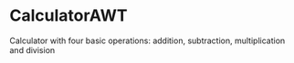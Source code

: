 # CalculatorAWT
Calculator with four basic operations:
addition, subtraction, multiplication  and division
